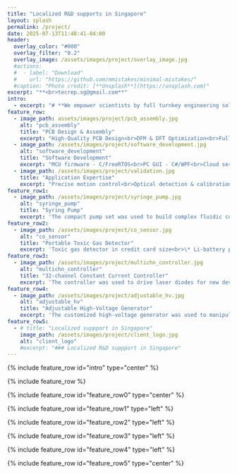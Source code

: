 ```yaml
---
title: "Localized R&D supports in Singapore"
layout: splash
permalink: /project/
date: 2025-07-13T11:48:41-04:00
header:
  overlay_color: "#000"
  overlay_filter: "0.2"
  overlay_image: /assets/images/project/overlay_image.jpg
  #actions:
  #  - label: "Download"
  #    url: "https://github.com/mmistakes/minimal-mistakes/"
  #caption: "Photo credit: [**Unsplash**](https://unsplash.com)"
excerpt: "**<br>tecrep.sg@gmail.com**"
intro: 
  - excerpt: "# **We empower scientists by full turnkey engineering solutions**"
feature_row:
  - image_path: assets/images/project/pcb_assembly.jpg
    alt: "pcb_assembly"
    title: "PCB Design & Assembly"
    excerpt: "High-Quality PCB Design<br>DFM & DFT Optimization<br>Full Turnkey Solutions<br>Advanced Assembly Services"
  - image_path: /assets/images/project/software_development.jpg
    alt: "software_development"
    title: "Software Development"
    excerpt: "MCU firmware - C/FreeRTOS<br>PC GUI - C#/WPF<br>Cloud service - AWS<br>Cross-platform APP"
  - image_path: /assets/images/project/validation.jpg
    title: "Application Expertise"
    excerpt: "Precise motion control<br>Optical detection & calibration <br>Temperature control & calibration<br>Liquid handling"  
feature_row1:
  - image_path: /assets/images/project/syringe_pump.jpg
    alt: "syringe_pump"
    title: "Syring Pump"
    excerpt: 'The compact pump set was used to build complex fluidic control on microfluidic device under microscope. <br>\* Pulseless pumping in a wide range of flowrate setting<br>\* Simultaneous operation for 4 pump modules by a hub with touchscreen<br>\* Provide protocol to control maximum 1000 pumps via RS485'
feature_row2:
  - image_path: /assets/images/project/co_sensor.jpg
    alt: "co_sensor"
    title: "Portable Toxic Gas Detector"
    excerpt: 'Toxic gas detector in credit card size<br>\* Li-battery powered for continuous working for 1 week<br>\* Bluetooch connect to mobile phone<br>\* LCD indicator to present data and working status'
feature_row3:
  - image_path: /assets/images/project/multichn_controller.jpg
    alt: "multichn_controller"
    title: "32-channel Constant Current Controller"
    excerpt: 'The controller was used to drive laser diodes for new device research<br>\* Constant current switching in 1k Hz <br>\* Provide protocol to control by serial port for further customized function development'
feature_row4:
  - image_path: /assets/images/project/adjustable_hv.jpg
    alt: "adjustable_hv"
    title: "Adjustable High-Voltage Generator"
    excerpt: 'The customized high-voltage generator was used to manipulate ultra-light objects by static electricity.<br>\* Wide adjustable range from 100~6,000 V in currnent of 10mA<br>\* Adjust using knob mannually in resulotion of 50V<br>\* Provide protocol to control in resulution of 10V via serial port'
feature_row5:
  - # title: "Localized suppport in Singapore"
    image_path: /assets/images/project/client_logo.jpg
    alt: "client_logo"
    #excerpt: "### Localized R&D suppport in Singapore"
---
```


{% include feature_row id="intro" type="center" %}

{% include feature_row %}

{% include feature_row id="feature_row0" type="center" %}

{% include feature_row id="feature_row1" type="left" %}

{% include feature_row id="feature_row2" type="left" %}

{% include feature_row id="feature_row3" type="left" %}

{% include feature_row id="feature_row4" type="left" %}

{% include feature_row id="feature_row5" type="center" %}
